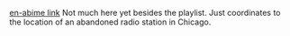 [en-abime link](https://www.youtube.com/@fmfanatic1966)
Not much here yet besides the playlist. Just coordinates to the location of an abandoned radio station in Chicago.